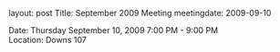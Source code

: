 layout: post
Title: September 2009 Meeting
meetingdate: 2009-09-10

Date: Thursday September 10, 2009 7:00 PM - 9:00 PM                              
Location: Downs 107                                         

